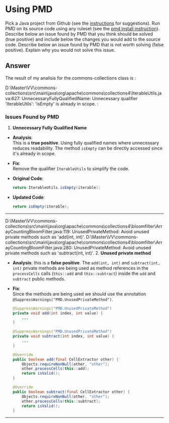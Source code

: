 # Using PMD

Pick a Java project from Github (see the [instructions](../sujet.md) for suggestions). Run PMD on its source code using any ruleset (see the [pmd install instruction](./pmd-help.md)). Describe below an issue found by PMD that you think should be solved (true positive) and include below the changes you would add to the source code. Describe below an issue found by PMD that is not worth solving (false positive). Explain why you would not solve this issue.

## Answer

The result of my analisis for the commons-collections class is : 

D:\Master\VV\commons-collections\src\main\java\org\apache\commons\collections4\IterableUtils.java:627:  UnnecessaryFullyQualifiedName:  Unnecessary qualifier 'IterableUtils': 'isEmpty' is already in scope. :

### **Issues Found by PMD**


1. **Unnecessary Fully Qualified Name**

-  **Analysis**:  
   This is a **true positive**. Using fully qualified names where unnecessary reduces readability. The method `isEmpty` can be directly accessed since it's already in scope.

-  **Fix**:  
   Remove the qualifier `IterableUtils` to simplify the code.

-  **Original Code**:
   ```java
   return IterableUtils.isEmpty(iterable);
   ```

-  **Updated Code**:
   ```java
   return isEmpty(iterable);
   ```

---


D:\Master\VV\commons-collections\src\main\java\org\apache\commons\collections4\bloomfilter\ArrayCountingBloomFilter.java:119:   UnusedPrivateMethod:    Avoid unused private methods such as 'add(int, int)'.
D:\Master\VV\commons-collections\src\main\java\org\apache\commons\collections4\bloomfilter\ArrayCountingBloomFilter.java:280:   UnusedPrivateMethod:    Avoid unused private methods such as 'subtract(int, int)'.
2. **Unused private method**

-   **Analysis**:
    this is a **false positive**.   The `add(int, int)` and `subtract(int, int)` private methods are being used as method references in the `processCells` calls (`this::add` and `this::subtract`) inside the `add` and `subtract` public methods.
-   **Fix**:  
    Since the methods are being used we should use the annotation `@SuppressWarnings("PMD.UnusedPrivateMethod")`.

    ```java
    @SuppressWarnings("PMD.UnusedPrivateMethod") 
    private void add(int index, int value) {
        ...
    }
    
    @SuppressWarnings("PMD.UnusedPrivateMethod") 
    private void subtract(int index, int value) {
        ...
    }
    
    @Override
    public boolean add(final CellExtractor other) {
        Objects.requireNonNull(other, "other");
        other.processCells(this::add);
        return isValid();
    }
    
    @Override
    public boolean subtract(final CellExtractor other) {
        Objects.requireNonNull(other, "other");
        other.processCells(this::subtract);
        return isValid();
    }
    ```
---
